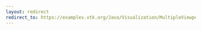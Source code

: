 ```yaml
---
layout: redirect
redirect_to: https://examples.vtk.org/Java/Visualization/MultipleViewports/
---
```


